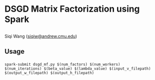 # DSGD Matrix Factorization using Spark

## 
Siqi Wang (siqiw@andrew.cmu.edu)

## Usage

### 
	spark-submit dsgd_mf.py $(num_factors) $(num_workers) $(num_iterations) $(beta_value) $(lambda_value) $(input_v_filepath) $(output_w_filepath) $(output_h_filepath)



